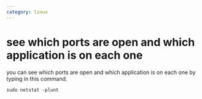 ```yaml
---
category: linux
---
```

# see which ports are open and which application is on each one

you can see which ports are open and which application is on each one by typing in this command.

`sudo netstat -plunt`
